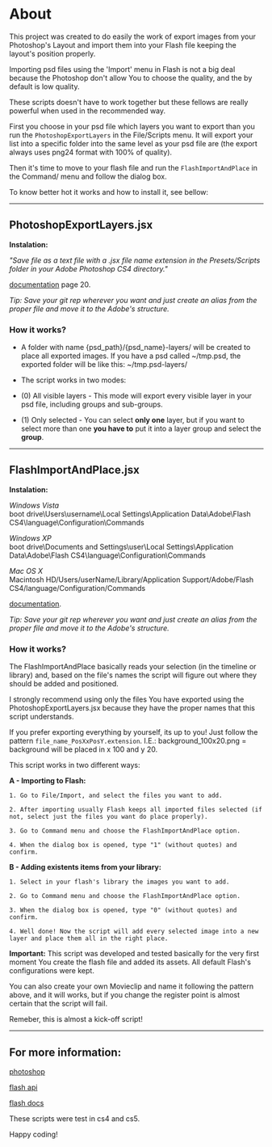 # About

This project was created to do easily the work of export images from your Photoshop's Layout and import them into your Flash file keeping the layout's position properly.

Importing psd files using the 'Import' menu in Flash is not a big deal because the Photoshop don't allow You to choose the quality, and the by default is low quality.

These scripts doesn't have to work together but these fellows are really powerful when used in the recommended way.

First you choose in your psd file which layers you want to export than you run the <code>PhotoshopExportLayers</code> in the File/Scripts menu. It will export your list into a specific folder into the same level as your psd file are (the export always uses png24 format with 100% of quality).

Then it's time to move to your flash file and run the <code>FlashImportAndPlace</code> in the Command/ menu and follow the dialog box.

To know better hot it works and how to install it, see bellow:

* * *

## PhotoshopExportLayers.jsx
**Instalation:**

*"Save file as a text file with a .jsx file name extension in the Presets/Scripts folder in your Adobe
Photoshop CS4 directory."*

[documentation](https://docs.google.com/viewer?url=http://www.adobe.com/content/dam/Adobe/en/devnet/photoshop/pdfs/photoshop_cs4_scripting_guide.pdf) page 20.

*Tip: Save your git rep wherever you want and just create an alias from the proper file and move it to the Adobe's structure.*

### How it works?

- A folder with name {psd_path}/{psd_name}-layers/ will be created to place all exported images.
If you have a psd called ~/tmp.psd, the exported folder will be like this: ~/tmp.psd-layers/

- The script works in two modes:

* (0) All visible layers - This mode will export every visible layer in your psd file, including groups and sub-groups. 

* (1) Only selected - You can select **only one** layer, but if you want to select more than one **you have to** put it into a layer group and select the **group**.

* * *

## FlashImportAndPlace.jsx
**Instalation:**

*Windows Vista*<br>boot drive\Users\username\Local Settings\Application Data\Adobe\Flash CS4\language\Configuration\Commands

*Windows XP*<br>boot drive\Documents and Settings\user\Local Settings\Application Data\Adobe\Flash CS4\language\Configuration\Commands

*Mac OS X*<br>Macintosh HD/Users/userName/Library/Application Support/Adobe/Flash CS4/language/Configuration/Commands

[documentation](http://help.adobe.com/en_US/Flash/10.0_ExtendingFlash/WS5b3ccc516d4fbf351e63e3d118a9024f3f-7fe8.html#WS5b3ccc516d4fbf351e63e3d118a9024f3f-7fe3).

*Tip: Save your git rep wherever you want and just create an alias from the proper file and move it to the Adobe's structure.*

### How it works?

The FlashImportAndPlace basically reads your selection (in the timeline or library) and, based on the file's names the script will figure out where they should be added and positioned.

I strongly recommend using only the files You have exported using the PhotoshopExportLayers.jsx because they have the proper names that this script understands.

If you prefer exporting everything by yourself, its up to you!
Just follow the pattern <code>file_name_PosXxPosY.extension</code>.
I.E.: background_100x20.png = background will be placed in x 100 and y 20.

This script works in two different ways:

**A - Importing to Flash:**

	1. Go to File/Import, and select the files you want to add.

	2. After importing usually Flash keeps all imported files selected (if not, select just the files you want do place properly).

	3. Go to Command menu and choose the FlashImportAndPlace option.

	4. When the dialog box is opened, type "1" (without quotes) and confirm.

**B - Adding existents items from your library:**

	1. Select in your flash's library the images you want to add. 

	2. Go to Command menu and choose the FlashImportAndPlace option.

	3. When the dialog box is opened, type "0" (without quotes) and confirm.

	4. Well done! Now the script will add every selected image into a new layer and place them all in the right place.

**Important:** This script was developed and tested basically for the very first moment You create the flash file and added its assets. All default Flash's configurations were kept.

You can also create your own Movieclip and name it following the pattern above, and it will works, but if you change the register point is almost certain that the script will fail.

Remeber, this is almost a kick-off script!

* * *

## For more information:

[photoshop](http://www.adobe.com/devnet/photoshop/scripting.html)

[flash api](https://docs.google.com/a/ialmeida.com/viewer?url=http://help.adobe.com/en_US/Flash/10.0_ExtendingFlash/flash_cs4_extending.pdf)

[flash docs](http://help.adobe.com/en_US/Flash/10.0_ExtendingFlash/)

These scripts were test in cs4 and cs5.

Happy coding!